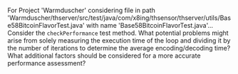For Project 'Warmduscher' considering file in path 'Warmduscher/thserver/src/test/java/com/x8ing/thsensor/thserver/utils/Base58BitcoinFlavorTest.java' with name 'Base58BitcoinFlavorTest.java'... 
Consider the `checkPerformance` test method. What potential problems might arise from solely measuring the execution time of the loop and dividing it by the number of iterations to determine the average encoding/decoding time?  What additional factors should be considered for a more accurate performance assessment?